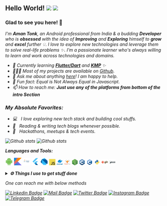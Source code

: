 ## Hello World! <img src="https://raw.githubusercontent.com/iampavangandhi/iampavangandhi/master/gifs/Hi.gif" width="25px"> <img src="https://komarev.com/ghpvc/?username=AmniX"></h2>

### Glad to see you here! 🤩
<p>
  <i>I'm <b>Aman Tonk</b>, an Android professional from India & a budding <b>Developer</b> who is <b>obsessed</b> with the idea of <b>Improving</b> and <b>Exploring</b> himself to <b>grow</b> and <b>excel</b> further 💡.<?i>
  I love to explore new technologies and leverage them to solve real-life problems ✨. I'm a passionate learner who's always willing to learn and work across technologies and domains.
</p>

- 🌱 Currently learning [**Flutter/Dart**](https://flutter.dev/) and [**KMP**](https://kotlinlang.org/docs/reference/multiplatform.html) ✨
- 👨🏻‍💻 Most of my projects are available on [Github](https://github.com/AmniX?tab=repositories).
- 💬 Ask me about anything [here](https://github.com/AmniX/AmniX/issues/)! I am happy to help.
- 👾 Fun fact: Equal is Not Always Equal in Javascript.
- 📫 How to reach me: **Just use any of the platforms from bottom of the intro Section**

### My Absolute Favorites:

- 💻 &nbsp; I love exploring new tech stack and building cool stuffs.
- 📰 &nbsp; Reading & writing tech blogs whenever possible.
- 🍕 &nbsp; Hackathons, meetups & tech events.

![Github stats](https://github-readme-stats.vercel.app/api?username=AmniX&count_private=true&show_icons=true&title_color=333&icon_color=333)
![Github stats](https://github-readme-streak-stats.herokuapp.com/?user=AmniX)



**Languages and Tools:**  

<p align="left"> 
<img  height="24"  src="https://raw.githubusercontent.com/github/explore/80688e429a7d4ef2fca1e82350fe8e3517d3494d/topics/android/android.png">
<img  height="24"  src="https://raw.githubusercontent.com/github/explore/80688e429a7d4ef2fca1e82350fe8e3517d3494d/topics/kotlin/kotlin.png">
<img  height="24"  src="https://raw.githubusercontent.com/github/explore/80688e429a7d4ef2fca1e82350fe8e3517d3494d/topics/java/java.png">
<img  height="24"  src="https://raw.githubusercontent.com/github/explore/80688e429a7d4ef2fca1e82350fe8e3517d3494d/topics/flutter/flutter.png">
<img  height="24"  src="https://raw.githubusercontent.com/github/explore/80688e429a7d4ef2fca1e82350fe8e3517d3494d/topics/dart/dart.png">
<img  height="20"  src="https://raw.githubusercontent.com/github/explore/80688e429a7d4ef2fca1e82350fe8e3517d3494d/topics/javascript/javascript.png">
<img  height="20"  src="https://raw.githubusercontent.com/github/explore/80688e429a7d4ef2fca1e82350fe8e3517d3494d/topics/docker/docker.png">
<img  height="20"  src="https://raw.githubusercontent.com/github/explore/80688e429a7d4ef2fca1e82350fe8e3517d3494d/topics/tensorflow/tensorflow.png">
<img  height="20"  src="https://raw.githubusercontent.com/github/explore/80688e429a7d4ef2fca1e82350fe8e3517d3494d/topics/nodejs/nodejs.png">
<img  height="20"  src="https://raw.githubusercontent.com/github/explore/80688e429a7d4ef2fca1e82350fe8e3517d3494d/topics/cpp/cpp.png">
<img  height="20"  src="https://raw.githubusercontent.com/github/explore/80688e429a7d4ef2fca1e82350fe8e3517d3494d/topics/c/c.png">
<img  height="20"  src="https://raw.githubusercontent.com/github/explore/80688e429a7d4ef2fca1e82350fe8e3517d3494d/topics/python/python.png">
<img  height="20"  src="https://raw.githubusercontent.com/github/explore/80688e429a7d4ef2fca1e82350fe8e3517d3494d/topics/git/git.png">
<img  height="20"  src="https://raw.githubusercontent.com/github/explore/80688e429a7d4ef2fca1e82350fe8e3517d3494d/topics/bash/bash.png">
</p>

<details>	
  <br />
  <summary><b>⚙️ Things I use to get stuff done</b></summary>
  	<ul>
	    <li><b>Laptop: </b> MacBook Pro i7</li>
  	  <li><b>OS:</b> Big Sur</li>
  	  <li><b>Browser: </b> Brave</li>
	    <li><b>Terminal: </b> ZSH: Oh My Zsh (PowerLevel10k)</li>
	    <li><b>Code Editor:</b> Android Studio and VS Code</li>
	    <li><b>To Stay Updated:</b> Dev.to, Medium, Android Weekly and Twitter.</li>
	    <br />
	</ul>	
</details>


One can reach me with below methods

[![Linkedin Badge](https://img.shields.io/badge/-LinkedIn-0e76a8?style=flat-square&logo=Linkedin&logoColor=white)](https://linkedin.com/in/amantonk)
[![Mail Badge](https://img.shields.io/badge/Gmail-red?style=flat-square&logo=gmail&logoColor=white)](mailto:amantonkem@gmail.com)
[![Twitter Badge](https://img.shields.io/badge/-Twitter-00acee?style=flat-square&logo=Twitter&logoColor=white)](https://twitter.com/amantonkem)
[![Instagram Badge](https://img.shields.io/badge/-Instagram-e4405f?style=flat-square&logo=Instagram&logoColor=white)](https://instagram.com/amantonk/)
[![Telegram Badge](https://img.shields.io/badge/-Telegram-0088cc?style=flat-square&logo=Telegram&logoColor=white)](https://t.me/AmanTonk)
